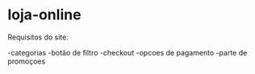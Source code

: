 # loja-online

Requisitos do site:

-categorias
-botão de filtro
-checkout
-opcoes de pagamento
-parte de promoçoes
